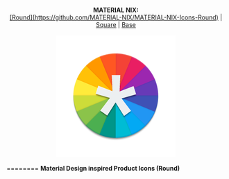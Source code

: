 <p align="center">
  <b>MATERIAL NIX:</b><br>
  <a href="#">[Round](https://github.com/MATERIAL-NIX/MATERIAL-NIX-Icons-Round)</a> |
  <a href="#">Square</a> |
  <a href="#">Base</a>
  <br><br>
  <img src="https://github.com/MATERIAL-NIX/Resources/blob/master/Images/Material-Nix-Logo.png">

========
<b>Material Design inspired Product Icons (Round)</b>
